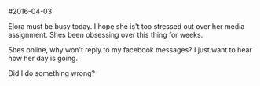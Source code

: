 #2016-04-03

Elora must be busy today. I hope she is't too stressed out over her media assignment. Shes been obsessing over this thing for weeks.

Shes online, why won't reply to my facebook messages? I just want to hear how her day is going.

Did I do something wrong?